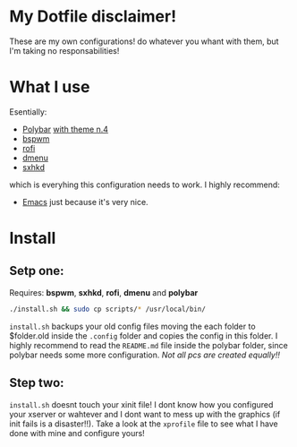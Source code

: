 # My Dotfile disclaimer! 

These are my own configurations! do whatever you whant with them, but I'm taking no responsabilities!

# What I use
Esentially:
 - [Polybar](https://github.com/polybar/polybar)
 [with theme n.4](https://github.com/adi1090x/polybar-themes)
 - [bspwm](https://github.com/baskerville/bspwm)
 - [rofi](https://github.com/davatorium/rofi)
 - [dmenu](https://tools.suckless.org/dmenu/)
 - [sxhkd](https://github.com/baskerville/sxhkd)
	
which is everyhing this configuration needs to work.
I highly recommend:
 - [Emacs](https://www.gnu.org/software/emacs/)
 just because it's very nice.
	
# Install
## Setp one:
Requires: **bspwm**, **sxhkd**, **rofi**, **dmenu** and **polybar**
```bash
./install.sh && sudo cp scripts/* /usr/local/bin/
```
`install.sh` backups your old config files moving the each folder to $folder.old inside the `.config` folder and copies the config in this folder. 
I highly recommend to read the `README.md` file inside the polybar folder, since polybar needs some more configuration. 
_Not all pcs are created equally!!_

## Step two:

`install.sh` doesnt touch your xinit file! I dont know how you configured your xserver or wahtever and I dont want to mess up with the graphics (if init fails is a disaster!!).
Take a look at the `xprofile` file to see what I have done with mine and configure yours!
